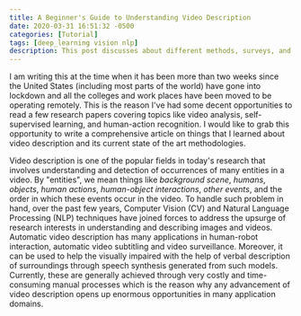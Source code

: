 ```yaml
---
title: A Beginner's Guide to Understanding Video Description
date: 2020-03-31 16:51:32 -0500
categories: [Tutorial]
tags: [deep_learning vision nlp]
description: This post discusses about different methods, surveys, and metrics that have been introduced in the field of video description. Video description is one of the popular fields in today's research that involves understanding and detection of occurrences of many entities in a video.
---
```


I am writing this at the time when it has been more than two weeks since the United States (including
most parts of the world) have gone into lockdown and all the colleges and work places have been moved
to be operating remotely. This is the reason I've had some decent opportunities to read a few research
papers covering topics like video analysis, self-supervised learning, and human-action recognition. I
would like to grab this opportunity to write a comprehensive article on things that I learned about 
video description and its current state of the art methodologies.

Video description is one of the popular fields in today's research that involves understanding and
detection of occurrences of many entities in a video. By "entities", we mean things like *background scene*,
*humans*, *objects*, *human actions*, *human-object interactions*, *other events*, and the order in which
these events occur in the video. To handle such problem in hand, over the past few years, Computer Vision (CV)
and Natural Language Processing (NLP) techniques have joined forces to address the upsurge of research interests in 
understanding and describing images and videos. Automatic video description has many applications in human-robot
interaction, automatic video subtitling and video surveillance. Moreover, it can be used to help the visually impaired
with the help of verbal description of surroundings through speech synthesis generated from such models. Currently,
these are generally achieved through very costly and time-consuming manual processes which is the reason why any
advancement of video description opens up enormous opportunities in many application domains.